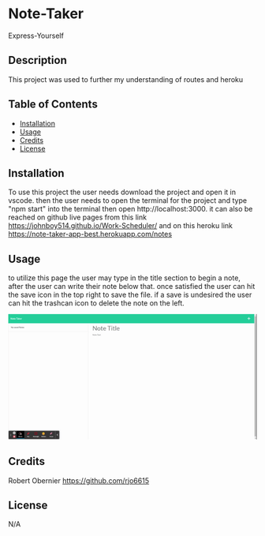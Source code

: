 # Note-Taker
Express-Yourself
## Description

This project was used to further my understanding of routes and heroku

## Table of Contents

 - [Installation](#installation)
 - [Usage](#usage)
 - [Credits](#credits)
 - [License](#license)

## Installation

To use this project the user needs download the project and open it in vscode. then the user needs to open the terminal for the project and type "npm start" into the terminal then open http://localhost:3000. it can also be reached on github live pages from this link https://johnboy514.github.io/Work-Scheduler/ and on this heroku link https://note-taker-app-best.herokuapp.com/notes

## Usage

to utilize this page the user may type in the title section to begin a note, after the user can write their note below that. once satisfied the user can hit the save icon in the top right to save the file. if a save is undesired the user can hit the trashcan icon to delete the note on the left.

![Main-Page](images/Note-Taker.gif)

## Credits

Robert Obernier
https://github.com/rjo6615

## License

N/A